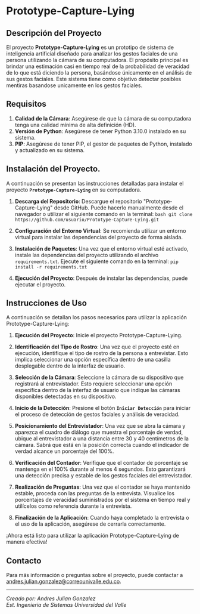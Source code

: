 # Prototype-Capture-Lying

## Descripción del Proyecto

El proyecto **Prototype-Capture-Lying** es un prototipo de sistema de inteligencia artificial diseñado para analizar los gestos faciales de una persona utilizando la cámara de su computadora. El propósito principal es brindar una estimación casi en tiempo real de la probabilidad de veracidad de lo que está diciendo la persona, basándose únicamente en el análisis de sus gestos faciales. Este sistema tiene como objetivo detectar posibles mentiras basandose unicamente en los gestos faciales.

## Requisitos
1. **Calidad de la Cámara**: Asegúrese de que la cámara de su computadora tenga una calidad mínima de alta definición (HD).
2. **Versión de Python**: Asegúrese de tener Python 3.10.0 instalado en su sistema.
3. **PIP**: Asegúrese de tener PIP, el gestor de paquetes de Python, instalado y actualizado en su sistema.

## Instalación del Proyecto.
A continuación se presentan las instrucciones detalladas para instalar el proyecto **```Prototype-Capture-Lying```** en su computadora.

1. **Descarga del Repositorio**: Descargue el repositorio "Prototype-Capture-Lying" desde GitHub. Puede hacerlo manualmente desde el navegador o utilizar el siguiente comando en la terminal: ```bash git clone https://github.com/usuario/Prototype-Capture-Lying.git```

2. **Configuración del Entorno Virtual**: Se recomienda utilizar un entorno virtual para instalar las dependencias del proyecto de forma aislada.

3. **Instalación de Paquetes**: Una vez que el entorno virtual esté activado, instale las dependencias del proyecto utilizando el archivo ```requirements.txt```. Ejecute el siguiente comando en la terminal: ```pip install -r requirements.txt```

4. **Ejecución del Proyecto**: Después de instalar las dependencias, puede ejecutar el proyecto.

## Instrucciones de Uso
A continuación se detallan los pasos necesarios para utilizar la aplicación Prototype-Capture-Lying:

1. **Ejecución del Proyecto**: Inicie el proyecto Prototype-Capture-Lying.

2. **Identificación del Tipo de Rostro**: Una vez que el proyecto esté en ejecución, identifique el tipo de rostro de la persona a entrevistar. Esto implica seleccionar una opción específica dentro de una casilla desplegable dentro de la interfaz de usuario.

3. **Selección de la Cámara**: Seleccione la cámara de su dispositivo que registrará al entrevistador. Esto requiere seleccionar una opción específica dentro de la interfaz de usuario que indique las cámaras disponibles detectadas en su dispositivo.

4. **Inicio de la Detección**: Presione el botón **```Iniciar Detección```** para iniciar el proceso de detección de gestos faciales y análisis de veracidad.

5. **Posicionamiento del Entrevistador**: Una vez que se abra la cámara y aparezca el cuadro de diálogo que muestra el porcentaje de verdad, ubique al entrevistador a una distancia entre 30 y 40 centímetros de la cámara. Sabrá que está en la posición correcta cuando el indicador de verdad alcance un porcentaje del 100%.

6. **Verificación del Contador**: Verifique que el contador de porcentaje se mantenga en el 100% durante al menos 4 segundos. Esto garantizará una detección precisa y estable de los gestos faciales del entrevistador.

7. **Realización de Preguntas**: Una vez que el contador se haya mantenido estable, proceda con las preguntas de la entrevista. Visualice los porcentajes de veracidad suministrados por el sistema en tiempo real y utilícelos como referencia durante la entrevista.

8. **Finalización de la Aplicación**: Cuando haya completado la entrevista o el uso de la aplicación, asegúrese de cerrarla correctamente.

¡Ahora está listo para utilizar la aplicación Prototype-Capture-Lying de manera efectiva!

## Contacto

Para más información o preguntas sobre el proyecto, puede contactar a [andres.julian.gonzalez@correounivalle.edu.co](mailto:andres.julian.gonzalez@correounivalle.edu.co).

---
*Creado por: Andres Julian Gonzalez*    
*Est. Ingenieria de Sistemas*
*Universidad del Valle* 

